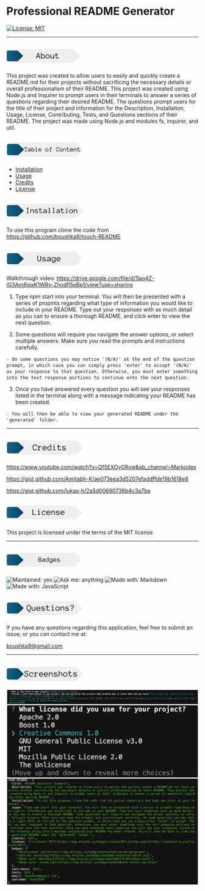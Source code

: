# Professional README Generator

  [![License: MIT](https://img.shields.io/badge/License-MIT-yellow.svg)](https://opensource.org/licenses/MIT)

  ---

  ## <img src="./utils/imgs/about.png" alt="About Header" height="40px">

  This project was created to allow users to easily and quickly create a README.md for their projects without sacrificing the necessary details or overall professionalism of their README. This project was created using Node.js and Inquirer to prompt users in their terminals to answer a series of questions regarding their desired README. The questions prompt users for the title of their project and information for the Description, Installation, Usage, License, Contributing, Tests, and Questions sections of their README. The project was made using Node.js and modules fs, inquirer, and util.

  ## <img src="./utils/imgs/content.png" alt="Content Header" height="40px">


  - [Installation](#installation)
  - [Usage](#usage)
  - [Credits](#credits)
  - [License](#license)

 ## <img src="./utils/imgs/installation.png" alt="Installation Header" height="40px">

  To use this program clone the code from https://github.com/boushka9/touch-README 
  
  

## <img src="./utils/imgs/usage.png" alt="Usage Header" height="40px">

Walkthrough video: https://drive.google.com/file/d/1lao4Z-lG3Am8jpxK1WRy-Zhodfl5eBp1/view?usp=sharing


  1. Type npm start into your terminal. You will then be presented with a series of propmts regarding what type of information you would like to include in your README. Type out your responses with as much detail as you can to ensure a thorough README, and click enter to view the next question. 

  2. Some questions will require you navigate the answer options, or select multiple answers. Make sure you read the prompts and instructions carefully. 

    - On some questions you may notice '(N/A)' at the end of the question prompt, in which case you can simply press 'enter' to accept '(N/A)' as your response to that question. Otherwise, you must enter something into the text response portions to continue onto the next question. 
  
  3. Once you have answered every question you will see your responses listed in the terminal along with a message indicating your README has been created.
  
    - You will then be able to view your generated README under the 'generated' folder.


  ---


  ## <img src="./utils/imgs/credits.png" alt="credits Header" height="40px">

  https://www.youtube.com/watch?v=Qf5EXOyGRxw&ab_channel=Markodex

  https://gist.github.com/Amitabh-K/ae073eea3d5207efaddffde19b1618e8

  https://gist.github.com/lukas-h/2a5d00690736b4c3a7ba


  ## <img src="./utils/imgs/license.png" alt="license Header" height="40px">

  This project is licensed under the terms of the MIT license 

  ---

  ## <img src="./utils/imgs/badges.png" alt="badges Header" height="40px">

  ![Maintained: yes](https://img.shields.io/badge/maintained-yes-brightgreen)  ![Ask me: anything](https://img.shields.io/badge/ask%20me-anything-1abc9c.svg)  ![Made with: Markdown](https://img.shields.io/badge/made%20with-Markdown-blue)  ![Made with: JavaScript](https://img.shields.io/badge/made%20with-JavaScript-blue)



  ## <img src="./utils/imgs/questions.png" alt="questions Header" height="40px">

  If you have any questions regarding this application, feel free to submit an issue, or you can contact me at:

  boushka9@gmail.com

  --- 

 ## <img src="./utils/imgs/screenshots.png" alt="screenshots Header" height="40px">

  <p align="center">
    <img src="./utils/imgs/queries.png" alt="Example prompts" width="500"/>
    <br>
    <img src="./utils/imgs/arrow-keys.png" alt="Navigate to answer with arrow keys" width="500"/>
    <br>
    <img src="./utils/imgs/answers.png" alt="Your results" width="500"/>
  </p>

  
